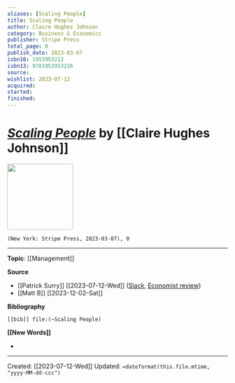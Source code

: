 ```yaml
---
aliases: [Scaling People]
title: Scaling People
author: Claire Hughes Johnson
category: Business & Economics
publisher: Stripe Press
total_page: 0
publish_date: 2023-03-07
isbn10: 1953953212
isbn13: 9781953953216
source: 
wishlist: 2023-07-12
acquired: 
started: 
finished: 
---
```

# *[Scaling People]()* by [[Claire Hughes Johnson]]

<img src="http://books.google.com/books/content?id=H4jpzgEACAAJ&printsec=frontcover&img=1&zoom=1&source=gbs_api" width=150>

`(New York: Stripe Press, 2023-03-07), 0`



--- 
**Topic**: [[Management]]

**Source**
- [[Patrick Surry]] [[2023-07-12-Wed]] ([Slack](https://hopchat.slack.com/archives/G011SJTJ257/p1689175754372969), [Economist review](https://www.economist.com/business/2023/06/22/scaling-people-is-a-textbook-piece-of-management-writing))
- [[Matt B]] [[2023-12-02-Sat]]


**Bibliography**

```query
[[bib]] file:(~Scaling People)
```
 

**[[New Words]]**

- 

---
Created: [[2023-07-12-Wed]]
Updated: `=dateformat(this.file.mtime, "yyyy-MM-dd-ccc")`